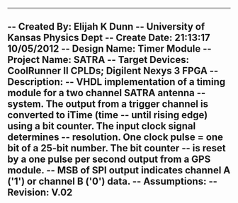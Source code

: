 -------------------------------------------------------------------------------
-- Created By: Elijah K Dunn
-- University of Kansas Physics Dept
-- Create Date:    21:13:17 10/05/2012 
-- Design Name:	Timer Module
-- Project Name:	SATRA
-- Target Devices: CoolRunner II CPLDs; Digilent Nexys 3 FPGA
-- Description: 
--		VHDL implementation of a timing module for a two channel SATRA antenna 
--		system. The output from a trigger channel is converted to iTime (time 
--		until rising edge) using a bit counter. The input clock signal determines
--		resolution. One clock pulse = one bit of a 25-bit number. The bit counter
--		is reset by a one pulse per second output from a GPS module.
--		MSB of SPI output indicates channel A ('1') or channel B ('0') data.
-- Assumptions: 
-- Revision: V.02
-------------------------------------------------------------------------------
